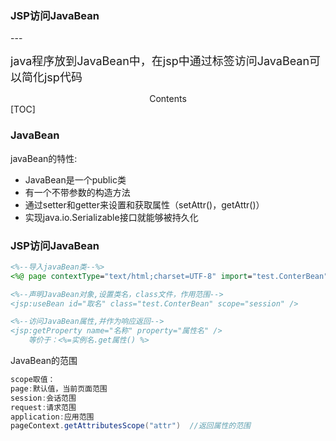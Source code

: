 <h3>JSP访问JavaBean</h3>
---

<font size=4>java程序放到JavaBean中，在jsp中通过标签访问JavaBean可以简化jsp代码</font>

<center>Contents</center>
[TOC]



### JavaBean

javaBean的特性:

* JavaBean是一个public类
* 有一个不带参数的构造方法
* 通过setter和getter来设置和获取属性（setAttr()，getAttr()）
* 实现java.io.Serializable接口就能够被持久化

### JSP访问JavaBean

```jsp
<%--导入javaBean类--%>
<%@ page contextType="text/html;charset=UTF-8" import="test.ConterBean" %>

<%--声明JavaBean对象,设置类名，class文件，作用范围-->
<jsp:useBean id="取名" class="test.ConterBean" scope="session" /> 

<%--访问JavaBean属性,并作为响应返回-->
<jsp:getProperty name="名称" property="属性名" />
    等价于：<%=实例名.get属性() %>
```

JavaBean的范围

```java
scope取值：
page:默认值，当前页面范围
session:会话范围
request:请求范围
application:应用范围
pageContext.getAttributesScope("attr")	//返回属性的范围
```

